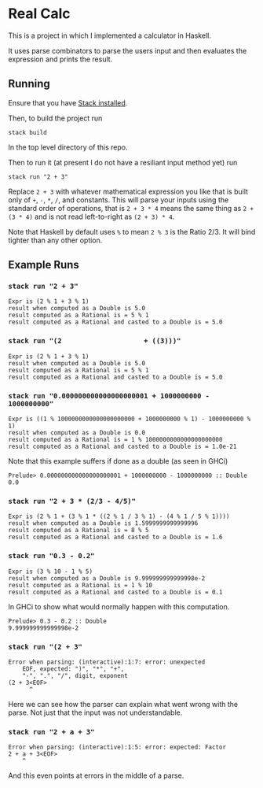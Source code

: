 # Real Calc

This is a project in which I implemented a calculator in Haskell.

It uses parse combinators to parse the users input and then evaluates the expression and prints the result.

## Running

Ensure that you have [Stack installed](https://docs.haskellstack.org/en/stable/README/).

Then, to build the project run

```
stack build
```

In the top level directory of this repo.

Then to run it (at present I do not have a resiliant input method yet) run

```
stack run "2 + 3"
```

Replace `2 + 3` with whatever mathematical expression you like that is built only of `+`, `-`, `*`, `/`, and constants.
This will parse your inputs using the standard order of operations, that is `2 + 3 * 4` means the same thing as
`2 + (3 * 4)` and is not read left-to-right as `(2 + 3) * 4`.

Note that Haskell by default uses `%` to mean `2 % 3` is the Ratio 2/3. It will bind tighter than any other option.

## Example Runs

### `stack run "2 + 3"`

```
Expr is (2 % 1 + 3 % 1)
result when computed as a Double is 5.0
result computed as a Rational is = 5 % 1
result computed as a Rational and casted to a Double is = 5.0
```

### `stack run "(2                    + ((3)))"`

```
Expr is (2 % 1 + 3 % 1)
result when computed as a Double is 5.0
result computed as a Rational is = 5 % 1
result computed as a Rational and casted to a Double is = 5.0
```

### `stack run "0.000000000000000000001 + 1000000000 - 1000000000"` 

```
Expr is ((1 % 1000000000000000000000 + 1000000000 % 1) - 1000000000 % 1)
result when computed as a Double is 0.0
result computed as a Rational is = 1 % 1000000000000000000000
result computed as a Rational and casted to a Double is = 1.0e-21
```

Note that this example suffers if done as a double (as seen in GHCi)

```
Prelude> 0.000000000000000000001 + 1000000000 - 1000000000 :: Double
0.0
``` 

### `stack run "2 + 3 * (2/3 - 4/5)"`

```
Expr is (2 % 1 + (3 % 1 * ((2 % 1 / 3 % 1) - (4 % 1 / 5 % 1))))
result when computed as a Double is 1.5999999999999996
result computed as a Rational is = 8 % 5
result computed as a Rational and casted to a Double is = 1.6
```

### `stack run "0.3 - 0.2"`

```
Expr is (3 % 10 - 1 % 5)
result when computed as a Double is 9.999999999999998e-2
result computed as a Rational is = 1 % 10
result computed as a Rational and casted to a Double is = 0.1
```

In GHCi to show what would normally happen with this computation.
```
Prelude> 0.3 - 0.2 :: Double
9.999999999999998e-2
```

### `stack run "(2 + 3"`

```
Error when parsing: (interactive):1:7: error: unexpected
    EOF, expected: ")", "*", "+",
    "-", ".", "/", digit, exponent
(2 + 3<EOF>
      ^
```

Here we can see how the parser can explain what went wrong with the parse.
Not just that the input was not understandable.

### `stack run "2 + a + 3"`

```
Error when parsing: (interactive):1:5: error: expected: Factor
2 + a + 3<EOF>
    ^
```

And this even points at errors in the middle of a parse.

